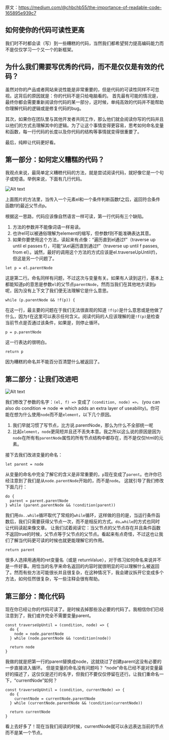 原文：https://medium.com/@chbchb55/the-importance-of-readable-code-165895e939c7

如何使你的代码可读性更高
--------------------

我们时不时都会读（写）到一些糟糕的代码，当然我们都希望努力提高编码能力而不是仅仅学习一个又一个的新框架。

## 为什么我们需要写优秀的代码，而不是仅仅是有效的代码？

虽然对你的产品或者网站来说性能是非常重要的，但是代码的可读性同样不可忽视。这背后的原因就是：你的代码不是只给电脑看的。
首先最有可能的情况是，最终你都会需要重新阅读你代码的某一部分，这时候，单纯高效的代码并不能帮助你理解代码的逻辑或是修复代码的bug。

其次，如果你在团队里与其他开发者共同工作，那么他们就会阅读你写的代码并且以他们的方式去理解其中的逻辑。为了让这个事情变得更容易，思考如何命名变量和函数，每一行代码的长度以及你代码的结构等事情就变得很重要了。

最后，纯粹让代码更好看。

## 第一部分：如何定义糟糕的代码？

我观点来说，最简单定义糟糕代码的方法，就是尝试阅读代码，就好像它是一个句子或短语。举例来说，下面有几行代码。

![Alt text](https://ws3.sinaimg.cn/large/006tNc79gy1ftcoxt6j6uj30de0adwgl.jpg "traverseUpUntil方法糟糕版本的截图")

上面图片的方法里，当传入一个元素el和一个条件判断函数f之后，返回符合条件函数f的最近父节点p。

根据这一思路，代码应该像自然语言一样可读，第一行代码有三个缺陷。

1. 方法的参数并不能像词语一样易读。
2. 也许el可以被通俗理解为element的缩写，但参数f则不能准确表达其意。
3. 如果你要使用这个方法，读起来有点像：“遍历直到el通过f”（traverse up until el passes f），可能“从el遍历直到通过f”（traverse up until f passes, from el）。诚然，最好的调用这个方法的方式应该是el.traverseUpUntil(f)，但这是另一个问题了。

```let p = el.parentNode```

这是第二行。命名同样有问题，不过这次与变量有关。如果有人读到这行，基本上都能知道p的意思是参数```el```的父节点```parentNode```，然而当我们在其他地方读到```p```呢，因为没有上下文了我们便无法理解它是什么意思。

```while (p.parentNode && !f(p)) {```

在这一行，最主要的问题在于我们无法很直观的知道 ```!f(p)```是什么意思或是他做了什么，因为```f```在这里可以表示任何含义。阅读代码的人应该理解的是```!f(p)```是检查当前节点是否通过该条件，如果是，则停止循环。

```p = p.parentNode```

这一行表达的很明白。

```return p```

因为糟糕的命名并不能百分百清楚什么被返回了。

## 第二部分：让我们改进吧

![Alt text](https://ws4.sinaimg.cn/large/006tNc79gy1ftcp8gcji1j30de07ywib.jpg "好版本的” traverseUpUntil”方法截图")

我们修改了参数的名字：```(el, f) =>``` 变成了 ```(condition, node) =>。``` (you can also do condition => node => which adds an extra layer of useability)。你可能在想为什么使用```node```而不是```element```，以下几个原因。

1. 我们早就习惯了写节点，比方说.parentNode，那么为什么不全部统一呢
2. 比起```element```，```node```更简短并且还不丢失本意。我之所以这么说的原因是因为```node```在所有有```parentNode```属性的所有节点结构中都存在，而不是仅仅html的元素。

接下去我们改进变量的命名：

```let parent = node```

从变量的命名中完全了解它的含义是非常重要的，```p```现在变成了```parent```。也许你已经注意到了我们是从```node.parentNode```开始的，而不是```node```。
这就引导了我们修改下面几行：
```
do {
  parent = parent.parentNode
} while (parent.parentNode && !condition(parent))
```
我们用```do..while```循环取代了常规的```while```循环，这样做的目的是，当运行条件函数后，我们只需要获得父节点一次，而不是相反的方式。```do…while```的方式也同时让代码读起来像文章。
让我们试着阅读它：当父节点的父节点存在并且条件函数不返回true的时候，父节点等于父节点的父节点。看起来有点奇怪，不过这也让我们了解当代码更可读的时候也就更能理解它的作用。

```
return parent
```

很多人选择用通用的ret变量名（或是 returnValue），对于练习如何命名来说并不是一件好事。用恰当的名字来命名返回的内容时就很明显的可以理解什么被返回了。然而有些方法可能很长并且很复杂，在这种情况下，我会建议拆开它变成多个方法，如何任然很复杂，写一些注释会很有帮助。

## 第三部分：简化代码
现在你已经让你的代码可读了。是时候去掉那些没必要的代码了。我相信你们已经注意到了，我们或许完全不需要变量parent。

```
const traverseUpUntil = (condition, node) => {
  do {
    node = node.parentNode
  } while (node.parentNode && !condition(node))
  
  return node
}
```

我做的就是把第一行的parent替换成node，这就绕过了创建parent这没有必要的一步直接进入循环。
但是变量的命名没有问题吗？
“node”命名已经不是对变量最好的描述了，这仅仅是还行的名字，但我们不要仅仅停留在还行。让我们重命名一下，“currentNode”如何？

```
const traverseUpUntil = (condition, currentNode) => {
  do {
    currentNode = currentNode.parentNode
  } while (currentNode.parentNode && !condition(currentNode))
  
  return currentNode
}
```

看上去好多了！现在当我们阅读的时候，currentNode就可以永远表达当前的节点而不是某一个节点。


